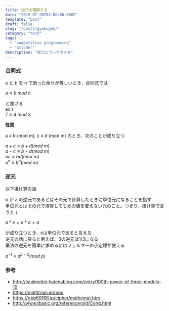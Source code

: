 ```yaml
---
title: 逆元を理解する
date: "2019-07-20T02:00:00.000Z"
template: "post"
draft: false
slug: "/posts/gyakugen/"
category: "tech"
tags:
  - "competitive programming"
  - "atcoder"
description: "逆元についてのメモ"
---
```


### 合同式

a と b を n で割った余りが等しいとき，合同式では  

$a ≡ b~mod~n$

と書ける  
ex.)  
$7 ≡ 4~mod~3$

**性質**

a ≡ b (mod m), c ≡ d (mod m) のとき、次のことが成り立つ

$a + c ≡ b + d (mod~m)$  
$a - c ≡ b - d (mod~m)$  
$ac ≡ bd (mod~m)$  
$a^n ≡ b^n (mod~m)$  

### 逆元

以下掛け算の話

b が a の逆元であるとはその元で計算したときに単位元になることを指す  
単位元とはその元で演算しても元の値を変えない元のこと。つまり、掛け算で言うと `1`  

$a*e = e*a = a$  

が成り立つとき、eは単位元であると言える  
逆元の話に戻ると例えば、3の逆元は1/3になる  
乗法の逆元を簡単に求めるにはフェルマーの小定理が使える

$a^{-1} ≡ a^{p-2} (mod~p)$


### 参考

- http://tsujimotter.hatenablog.com/entry/100th-power-of-three-modulo-19
- https://mathtrain.jp/mod
- https://gbb60166.jp/cipher/mathemat.htm
- http://www.tbasic.org/reference/old/Cong.html